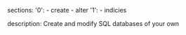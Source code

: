 sections:
  '0':
    - create
    - alter
  '1':
    - indicies

description: Create and modify SQL databases of your own
